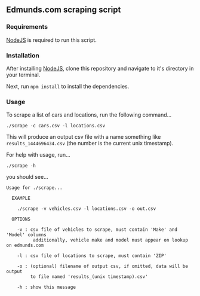 ## Edmunds.com scraping script

### Requirements

[NodeJS](https://nodejs.org/en/) is required to run this script.

### Installation

After installing [NodeJS](https://nodejs.org/en/), clone this repository and
navigate to it's directory in your terminal.

Next, run `npm install` to install the dependencies.

### Usage

To scrape a list of cars and locations, run the following command...

```shell
./scrape -c cars.csv -l locations.csv
```

This will produce an output csv file with a name something like `results_1444696434.csv`
(the number is the current unix timestamp).

For help with usage, run...

```shell
./scrape -h
```

you should see...

```
Usage for ./scrape...

  EXAMPLE

    ./scrape -v vehicles.csv -l locations.csv -o out.csv

  OPTIONS

    -v : csv file of vehicles to scrape, must contain 'Make' and 'Model' columns
          additionally, vehicle make and model must appear on lookup on edmunds.com

    -l : csv file of locations to scrape, must contain 'ZIP'

    -o : (optional) filename of output csv, if omitted, data will be output
         to file named 'results_(unix timestamp).csv'

    -h : show this message
```
